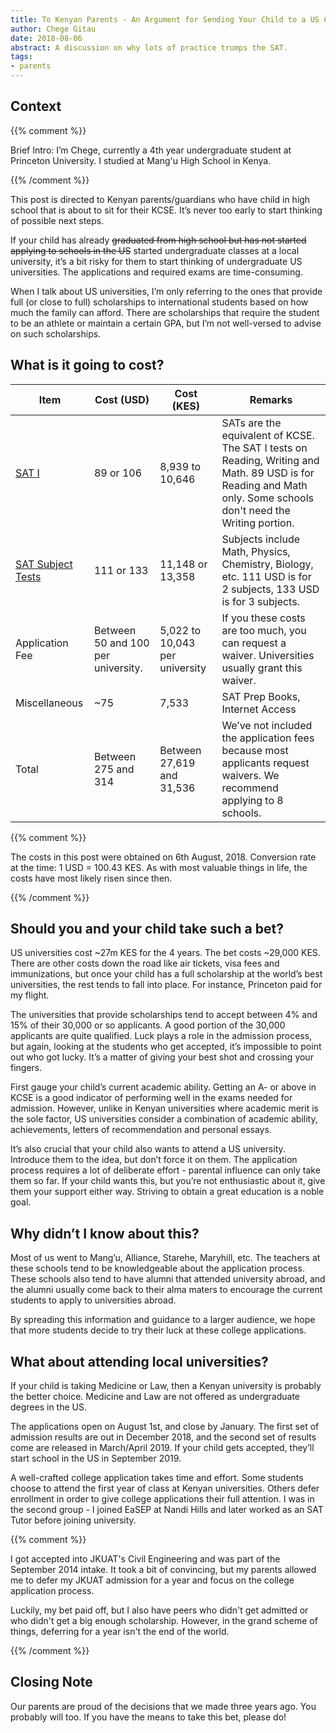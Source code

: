 ```yaml
---
title: To Kenyan Parents - An Argument for Sending Your Child to a US College
author: Chege Gitau
date: 2018-08-06
abstract: A discussion on why lots of practice trumps the SAT.
tags:
- parents
---
```


## Context

{{% comment %}}

Brief Intro: I’m Chege, currently a 4th year undergraduate student at
Princeton University. I studied at Mang'u High School in Kenya.

{{% /comment %}}

This post is directed to Kenyan parents/guardians who have child in high
school that is about to sit for their KCSE. It’s never too early to
start thinking of possible next steps.

If your child has already ~~graduated from high school but has not
started applying to schools in the US~~ started undergraduate classes at
a local university, it’s a bit risky for them to start thinking of
undergraduate US universities. The applications and required exams are
time-consuming.

When I talk about US universities, I’m only referring to the ones that
provide full (or close to full) scholarships to international students
based on how much the family can afford. There are scholarships that
require the student to be an athlete or maintain a certain GPA, but I’m
not well-versed to advise on such scholarships.

## What is it going to cost?

| Item | Cost (USD) | Cost (KES) | Remarks |
| --- | --- | --- | ---|
| [SAT I](https://collegereadiness.collegeboard.org/sat/register/international/fees) | 89 or 106 | 8,939 to 10,646 | SATs are the equivalent of KCSE. The SAT I tests on Reading, Writing and Math. 89 USD is for Reading and Math only. Some schools don't need the Writing portion. |
| [SAT Subject Tests](https://collegereadiness.collegeboard.org/sat-subject-tests/register/international-registration/fees) | 111 or 133 | 11,148 or 13,358 | Subjects include Math, Physics, Chemistry, Biology, etc. 111 USD is for 2 subjects, 133 USD is for 3 subjects. |
| Application Fee | Between 50 and 100 per university. | 5,022 to 10,043 per university | If you these costs are too much, you can request a waiver. Universities usually grant this waiver. |
| Miscellaneous | ~75 | 7,533 | SAT Prep Books, Internet Access |
| Total | Between 275 and 314 | Between 27,619 and 31,536 | We’ve not included the application fees because most applicants request waivers. We recommend applying to 8 schools. |

{{% comment %}}

The costs in this post were obtained on 6th August, 2018. Conversion
rate at the time: 1 USD = 100.43 KES. As with most valuable things in
life, the costs have most likely risen since then.

{{% /comment %}}

## Should you and your child take such a bet?

US universities cost ~27m KES for the 4 years. The bet costs ~29,000
KES. There are other costs down the road like air tickets, visa fees and
immunizations, but once your child has a full scholarship at the world’s
best universities, the rest tends to fall into place. For instance,
Princeton paid for my flight.

The universities that provide scholarships tend to accept between 4% and
15% of their 30,000 or so applicants. A good portion of the 30,000
applicants are quite qualified. Luck plays a role in the admission
process, but again, looking at the students who get accepted, it’s
impossible to point out who got lucky. It’s a matter of giving your best
shot and crossing your fingers.

First gauge your child’s current academic ability. Getting an A- or
above in KCSE is a good indicator of performing well in the exams needed
for admission. However, unlike in Kenyan universities where academic
merit is the sole factor, US universities consider a combination of
academic ability, achievements, letters of recommendation and personal
essays.

It’s also crucial that your child also wants to attend a US university.
Introduce them to the idea, but don’t force it on them. The application
process requires a lot of deliberate effort - parental influence can
only take them so far. If your child wants this, but you’re not
enthusiastic about it, give them your support either way. Striving to
obtain a great education is a noble goal.

## Why didn’t I know about this?

Most of us went to Mang’u, Alliance, Starehe, Maryhill, etc. The
teachers at these schools tend to be knowledgeable about the application
process. These schools also tend to have alumni that attended university
abroad, and the alumni usually come back to their alma maters to
encourage the current students to apply to universities abroad.

By spreading this information and guidance to a larger audience, we hope
that more students decide to try their luck at these college
applications.

## What about attending local universities?

If your child is taking Medicine or Law, then a Kenyan university is
probably the better choice. Medicine and Law are not offered as
undergraduate degrees in the US.

The applications open on August 1st, and close by January. The first set
of admission results are out in December 2018, and the second set of
results come are released in March/April 2019. If your child gets
accepted, they’ll start school in the US in September 2019.

A well-crafted college application takes time and effort. Some students
choose to attend the first year of class at Kenyan universities. Others
defer enrollment in order to give college applications their full
attention. I was in the second group - I joined EaSEP at Nandi Hills and
later worked as an SAT Tutor before joining university.

{{% comment %}}

I got accepted into JKUAT's Civil Engineering and was part of the
September 2014 intake. It took a bit of convincing, but my parents
allowed me to defer my JKUAT admission for a year and focus on the
college application process.

Luckily, my bet paid off, but I also have peers who didn't get admitted
or who didn't get a big enough scholarship. However, in the grand scheme
of things, deferring for a year isn't the end of the world.

{{% /comment %}}

## Closing Note

Our parents are proud of the decisions that we made three years ago. You
probably will too. If you have the means to take this bet, please do!
